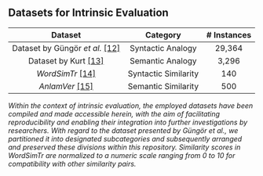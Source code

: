 ## Datasets for Intrinsic Evaluation
| Dataset                                                      | Category            | \# Instances |
|:--------------------------------------------------------------:|:---------------------:|:--------------:|
| Dataset by Güngör *et al.* [\[12\]](https://ieeexplore.ieee.org/document/7960223/)                            | Syntactic Analogy  | 29,364       |
| Dataset by Kurt [\[13\]](https://github.com/bunyamink/word-embedding-models/tree/master/datasets/analogy)                                            | Semantic Analogy   | 3,296        |
| *WordSimTr* [\[14\]](https://wlv.openrepository.com/handle/2436/623576)                                                 | Syntactic Similarity | 140          |
| *AnlamVer* [\[15\]](https://aclanthology.org/C18-1323/)                                                  | Semantic Similarity | 500          |     

*Within the context of intrinsic evaluation, the employed datasets have been compiled and made accessible herein, with the aim of facilitating reproducibility and enabling their integration into further investigations by researchers. With regard to the dataset presented by Güngör et al., we partitioned it into designated subcategories and subsequently arranged and preserved these divisions within this repository. Similarity scores in *WordSimTr* are normalized to a numeric scale ranging from 0 to 10 for compatibility with other similarity pairs.*